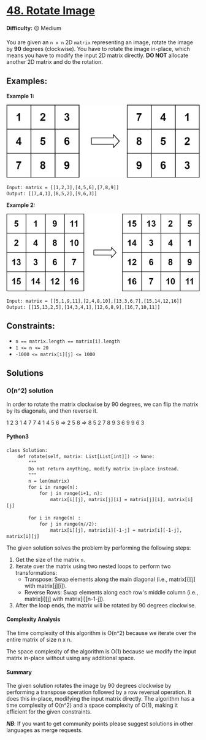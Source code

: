 # [48. Rotate Image](https://leetcode.com/problems/rotate-image/)

**Difficulty:** :yellow_circle: Medium

You are given an `n x n` 2D `matrix` representing an image, rotate the image by **90** degrees (clockwise).
You have to rotate the image in-place, which means you have to modify the input 2D matrix directly. **DO NOT** allocate another 2D matrix and do the rotation.


## Examples:

**Example 1:**

![014_01.jpeg](./resources/014_01.jpeg)
```text
Input: matrix = [[1,2,3],[4,5,6],[7,8,9]]
Output: [[7,4,1],[8,5,2],[9,6,3]]
```

**Example 2:**

![014_02.jpeg](./resources/014_02.jpeg)
```text
Input: matrix = [[5,1,9,11],[2,4,8,10],[13,3,6,7],[15,14,12,16]]
Output: [[15,13,2,5],[14,3,4,1],[12,6,8,9],[16,7,10,11]]
```

## Constraints:

- `n == matrix.length == matrix[i].length`
- `1 <= n <= 20`
- `-1000 <= matrix[i][j] <= 1000`


## Solutions

### O(n^2) solution
In order to rotate the matrix clockwise by 90 degrees, we can flip the matrix by its diagonals, and then reverse it. 

1 2 3          1 4 7          7 4 1
4 5 6    =>    2 5 8    =>    8 5 2
7 8 9          3 6 9          9 6 3


#### Python3 

```python3
class Solution:
    def rotate(self, matrix: List[List[int]]) -> None:
        """
        Do not return anything, modify matrix in-place instead.
        """
        n = len(matrix)
        for i in range(n):
            for j in range(i+1, n):
                matrix[i][j], matrix[j][i] = matrix[j][i], matrix[i][j]
                
        for i in range(n) :
            for j in range(n//2):
                matrix[i][j], matrix[i][-1-j] = matrix[i][-1-j], matrix[i][j]
```

The given solution solves the problem by performing the following steps:
1. Get the size of the matrix `n`.
2. Iterate over the matrix using two nested loops to perform two transformations:
   - Transpose: Swap elements along the main diagonal (i.e., matrix[i][j] with matrix[j][i]).
   - Reverse Rows: Swap elements along each row's middle column (i.e., matrix[i][j] with matrix[i][n-1-j]).
3. After the loop ends, the matrix will be rotated by 90 degrees clockwise.

#### Complexity Analysis

The time complexity of this algorithm is O(n^2) because we iterate over the entire matrix of size n x n.

The space complexity of the algorithm is O(1) because we modify the input matrix in-place without using any additional space.

#### Summary

The given solution rotates the image by 90 degrees clockwise by performing a transpose operation followed by a row reversal operation. It does this in-place, modifying the input matrix directly. The algorithm has a time complexity of O(n^2) and a space complexity of O(1), making it efficient for the given constraints.

***NB***: If you want to get community points please suggest solutions in other languages as merge requests.
